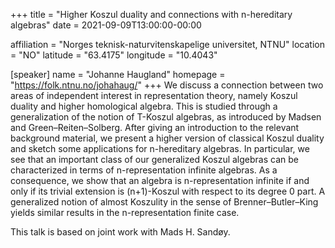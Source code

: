 +++
title = "Higher Koszul duality and connections with n-hereditary algebras"
date = 2021-09-09T13:00:00-00:00

affiliation = "Norges teknisk-naturvitenskapelige universitet, NTNU"
location = "NO"
latitude = "63.4175"
longitude = "10.4043"

[speaker]
  name = "Johanne Haugland"
  homepage = "https://folk.ntnu.no/johahaug/"
+++
We discuss a connection between two areas of independent interest in representation theory, namely Koszul duality and higher homological algebra. This is studied through a generalization of the notion of T-Koszul algebras, as introduced by Madsen and Green–Reiten–Solberg. After giving an introduction to the relevant background material, we present a higher version of classical Koszul duality and sketch some applications for n-hereditary algebras. In particular, we see that an important class of our generalized Koszul algebras can be characterized in terms of n-representation infinite algebras. As a consequence, we show that an algebra is n-representation infinite if and only if its trivial extension is (n+1)-Koszul with respect to its degree 0 part. A generalized notion of almost Koszulity in the sense of Brenner–Butler–King yields similar results in the n-representation finite case. 

This talk is based on joint work with Mads H. Sandøy.

